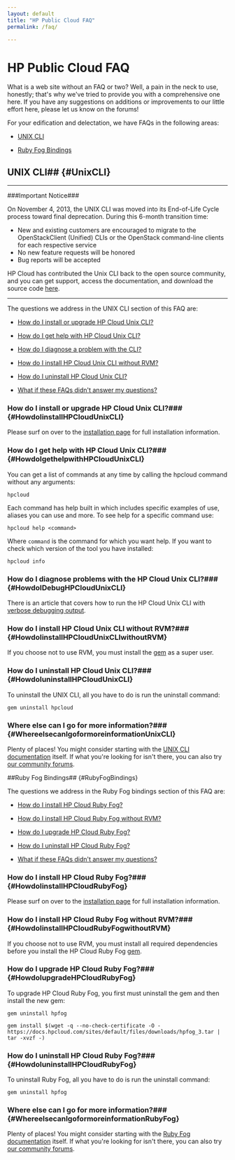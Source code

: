 ```yaml
---
layout: default
title: "HP Public Cloud FAQ"
permalink: /faq/

---
```

# HP Public Cloud FAQ

What is a web site without an FAQ or two?  Well, a pain in the neck to use, honestly; that's why we've tried to provide you with a comprehensive one here.  If you have any suggestions on additions or improvements to our little effort here, please let us know on the forums!



<!--reference ruby fog and unix cli to install pages

after uninstalling, you can install a new gem from [wherever]-->



For your edification and delectation, we have FAQs in the following areas:



* [UNIX CLI](#UnixCLI)

* [Ruby Fog Bindings](#RubyFogBindings)



## UNIX CLI## {#UnixCLI}

___________________

###Important Notice###

On November 4, 2013, the UNIX CLI was moved into its End-of-Life Cycle process toward final deprecation. During this 6-month transition time:

* New and existing customers are encouraged to migrate to the OpenStackClient (Unified) CLIs or the OpenStack command-line clients for each respective service
* No new feature requests will be honored
* Bug reports will be accepted

HP Cloud has contributed the Unix CLI back to the open source community, and you can get support, access the documentation, and download the source code [here](https://github.com/hpcloud/unix_cli).

_________________________________________


The questions we address in the UNIX CLI section of this FAQ are:



* [How do I install or upgrade HP Cloud Unix CLI?](#HowdoIinstallHPCloudUnixCLI)

* [How do I get help with HP Cloud Unix CLI?](#HowdoIgethelpwithHPCloudUnixCLI)

* [How do I diagnose a problem with the CLI?](#HowdoIDebugHPCloudUnixCLI)

* [How do I install HP Cloud Unix CLI without RVM?](#HowdoIinstallHPCloudUnixCLIwithoutRVM)

* [How do I uninstall HP Cloud Unix CLI?](#HowdoIuninstallHPCloudUnixCLI)

* [What if these FAQs didn't answer my questions?](#WhereelsecanIgoformoreinformationUnixCLI)



### How do I install or upgrade HP Cloud Unix CLI?### {#HowdoIinstallHPCloudUnixCLI}



Please surf on over to the [installation page](/cli/unix/install) for full installation information.



### How do I get help with HP Cloud Unix CLI?### {#HowdoIgethelpwithHPCloudUnixCLI}



You can get a list of commands at any time by calling the hpcloud command without any arguments:



    hpcloud



Each command has help built in which includes specific examples of use, aliases you can use and more. To see help for a specific command use:



    hpcloud help <command>



Where `command` is the command for which you want help.  If you want to check which version of the tool you have installed:



    hpcloud info



### How do I diagnose problems with the HP Cloud Unix CLI?### {#HowdoIDebugHPCloudUnixCLI}

 

There is an article that covers how to run the HP Cloud Unix CLI with [verbose debugging output](/cli/unix/articles/debugging).

 

 

### How do I install HP Cloud Unix CLI without RVM?### {#HowdoIinstallHPCloudUnixCLIwithoutRVM}



If you choose not to use RVM, you must install the [gem](/glossary#gem) as a super user.



### How do I uninstall HP Cloud Unix CLI?### {#HowdoIuninstallHPCloudUnixCLI}



To uninstall the UNIX CLI, all you have to do is run the uninstall command:



    gem uninstall hpcloud



### Where else can I go for more information?### {#WhereelsecanIgoformoreinformationUnixCLI}



Plenty of places!  You might consider starting with the [UNIX CLI documentation](/cli/unix) itself.  If what you're looking for isn't there, you can also try [our community forums](https://community.hpcloud.com/).  


##Ruby Fog Bindings## {#RubyFogBindings}



The questions we address in the Ruby Fog bindings section of this FAQ are:



* [How do I install HP Cloud Ruby Fog?](#HowdoIinstallHPCloudRubyFog)

* [How do I install HP Cloud Ruby Fog without RVM?](#HowdoIinstallHPCloudRubyFogwithoutRVM)

* [How do I upgrade HP Cloud Ruby Fog?](#HowdoIupgradeHPCloudRubyFog)

* [How do I uninstall HP Cloud Ruby Fog?](#HowdoIuninstallHPCloudRubyFog)

* [What if these FAQs didn't answer my questions?](#WhereelsecanIgoformoreinformationRubyFog)



### How do I install HP Cloud Ruby Fog?### {#HowdoIinstallHPCloudRubyFog}



Please surf on over to the [installation page](/bindings/fog/install) for full installation information.



### How do I install HP Cloud Ruby Fog without RVM?### {#HowdoIinstallHPCloudRubyFogwithoutRVM}



If you choose not to use RVM, you must install all required dependencies before you install the HP Cloud Ruby Fog [gem](/glossary#gem).



<!--link to nokogiri package and install information?-->



### How do I upgrade HP Cloud Ruby Fog?### {#HowdoIupgradeHPCloudRubyFog}



To upgrade HP Cloud Ruby Fog, you first must uninstall the gem and then install the new gem:



    gem uninstall hpfog

    gem install $(wget -q --no-check-certificate -O - https://docs.hpcloud.com/sites/default/files/downloads/hpfog_3.tar | tar -xvzf -)



### How do I uninstall HP Cloud Ruby Fog?### {#HowdoIuninstallHPCloudRubyFog}



To uninstall Ruby Fog, all you have to do is run the uninstall command:



    gem uninstall hpfog



### Where else can I go for more information?### {#WhereelsecanIgoformoreinformationRubyFog}



Plenty of places!  You might consider starting with the [Ruby Fog documentation](/bindings/fog) itself.  If what you're looking for isn't there, you can also try [our community forums](https://community.hpcloud.com/). 



<!--I need the HTML for launching a support chat window-->



<!--

## Installation



## Deployment



## Windows CLI

-->
